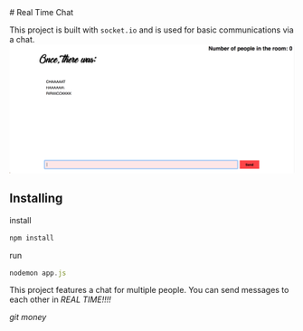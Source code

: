 <div background-color: red>
# Real Time Chat

This project is built with `socket.io` and is used for basic communications via a chat.
![Chat](./readme-images/rick-chat.png "Image of a chat")

## Installing
install
```javascript
npm install
```
run
```javascript
nodemon app.js
```

This project features a chat for multiple people.
You can send messages to each other in *REAL TIME!!!!*

_git money_
</div>
